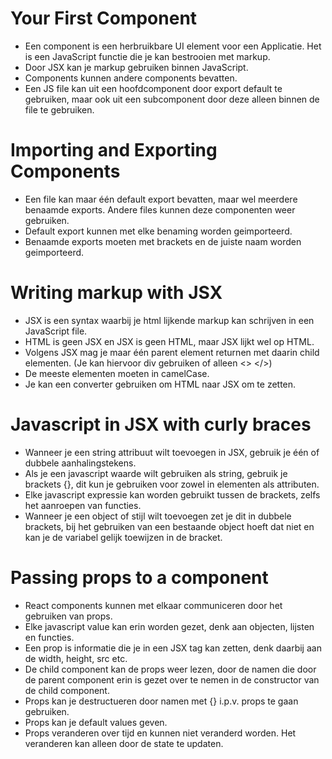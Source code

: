 # Your First Component
- Een component is een herbruikbare UI element voor een Applicatie. Het is een JavaScript functie die je kan bestrooien met markup.
- Door JSX kan je markup gebruiken binnen JavaScript.
- Components kunnen andere components bevatten.
- Een JS file kan uit een hoofdcomponent door export default te gebruiken, maar ook uit een subcomponent door deze alleen binnen de file te gebruiken.

# Importing and Exporting Components
- Een file kan maar één default export bevatten, maar wel meerdere benaamde exports. Andere files kunnen deze componenten weer gebruiken.
- Default export kunnen met elke benaming worden geimporteerd.
- Benaamde exports moeten met brackets en de juiste naam worden geimporteerd. 

# Writing markup with JSX

- JSX is een syntax waarbij je html lijkende markup kan schrijven in een JavaScript file.
- HTML is geen JSX en JSX is geen HTML, maar JSX lijkt wel op HTML.
- Volgens JSX mag je maar één parent element returnen met daarin child elementen. (Je kan hiervoor div gebruiken of alleen <> </>)
- De meeste elementen moeten in camelCase.
- Je kan een converter gebruiken om HTML naar JSX om te zetten.

# Javascript in JSX with curly braces
- Wanneer je een string attribuut wilt toevoegen in JSX, gebruik je één of dubbele aanhalingstekens.   
- Als je een javascript waarde wilt gebruiken als string, gebruik je brackets {}, dit kun je gebruiken voor zowel in elementen als attributen.
- Elke javascript expressie kan worden gebruikt tussen de brackets, zelfs het aanroepen van functies.
 - Wanneer je een object of stijl wilt toevoegen zet je dit in dubbele brackets, bij het gebruiken van een bestaande object hoeft dat niet en kan je de variabel gelijk toewijzen in de bracket. 

 # Passing props to a component
- React components kunnen met elkaar communiceren door het gebruiken van props.
- Elke javascript value kan erin worden gezet, denk aan objecten, lijsten en functies.
- Een prop is informatie die je in een JSX tag kan zetten, denk daarbij aan de width, height, src etc.
- De child component kan de props weer lezen, door de namen die door de parent component erin is gezet over te nemen in de constructor van de child component. 
- Props kan je destructueren door namen met {} i.p.v. props te gaan gebruiken.
- Props kan je default values geven.
- Props veranderen over tijd en kunnen niet veranderd worden. Het veranderen kan alleen door de state te updaten.